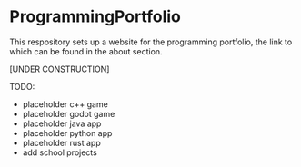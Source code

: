 # ProgrammingPortfolio
This respository sets up a website for the programming portfolio, the link to which can be found in the about section. 

[UNDER CONSTRUCTION]

TODO:
- placeholder c++ game
- placeholder godot game
- placeholder java app
- placeholder python app
- placeholder rust app
- add school projects

